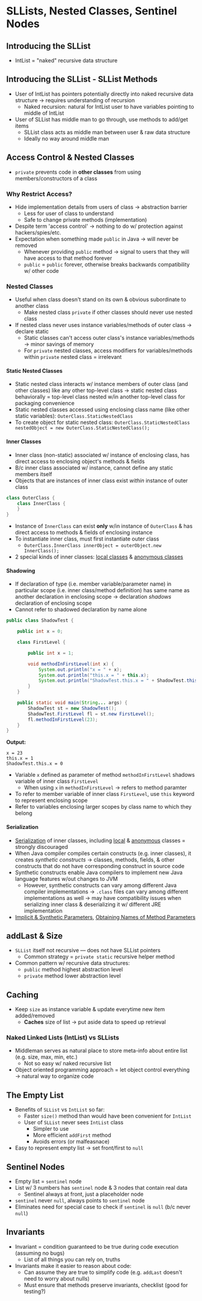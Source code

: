 # SLLists, Nested Classes, Sentinel Nodes

## Introducing the SLList
* IntList = "naked" recursive data structure

## Introducing the SLList - SLList Methods
* User of IntList has pointers potentially directly into naked recursive data structure → requires understanding of recursion
    * Naked recursion: natural for IntList user to have variables pointing to middle of IntList
* User of SLList has middle man to go through, use methods to add/get items
    * SLList class acts as middle man between user & raw data structure
    * Ideally no way around middle man

## Access Control & Nested Classes
* `private` prevents code in **other classes** from using members/constructors of a class

### Why Restrict Access?
* Hide implementation details from users of class → abstraction barrier
    * Less for user of class to understand
    * Safe to change private methods (implementation)
* Despite term 'access control' → nothing to do w/ protection against hackers/spies/etc.
* Expectation when something made `public` in Java → will never be removed
    * Whenever providing `public` method → signal to users that they will have access to that method forever
    * `public` = `public` forever, otherwise breaks backwards compatibility w/ other code

### Nested Classes
* Useful when class doesn't stand on its own & obvious subordinate to another class
    * Make nested class `private` if other classes should never use nested class
* If nested class never uses instance variables/methods of outer class → declare static
    * Static classes can't access outer class's instance variables/methods → minor savings of memory
    * For `private` nested classes, access modifiers for variables/methods within `private` nested class = irrelevant

#### Static Nested Classes
* Static nested class interacts w/ instance members of outer class (and other classes) like any other top-level class → static nested class behaviorally = top-level class nested w/in another top-level class for packaging convenience
* Static nested classes accessed using enclosing class name (like other static variables): `OuterClass.StaticNestedClass`
* To create object for static nested class: `OuterClass.StaticNestedClass nestedObject = new OuterClass.StaticNestedClass();`

#### Inner Classes
* Inner class (non-static) associated w/ instance of enclosing class, has direct access to enclosing object's methods & fields
* B/c inner class associated w/ instance, cannot define any static members itself
* Objects that are instances of inner class exist *within* instance of outer class

```java
class OuterClass {
    class InnerClass {
    }
}
```

* Instance of `InnerClass` can exist **only** w/in instance of `OuterClass` & has direct access to methods & fields of enclosing instance
* To instantiate inner class, must first instantiate outer class
    * `OuterClass.InnerClass innerObject = outerObject.new InnerClass();`
* 2 special kinds of inner classes: [local classes][local classes] & [anonymous classes][anonymous classes]

#### Shadowing
* If declaration of type (i.e. member variable/parameter name) in particular scope (i.e. inner class/method definition) has same name as another declaration in enclosing scope → declaration *shadows* declaration of enclosing scope
* Cannot refer to shadowed declaration by name alone

```java
public class ShadowTest {

    public int x = 0;

    class FirstLevel {

        public int x = 1;

        void methodInFirstLevel(int x) {
            System.out.println("x = " + x);
            System.out.println("this.x = " + this.x);
            System.out.println("ShadowTest.this.x = " + ShadowTest.this.x);
        }
    }

    public static void main(String... args) {
        ShadowTest st = new ShadowTest();
        ShadowTest.FirstLevel fl = st.new FirstLevel();
        fl.methodInFirstLevel(23);
    }
}
```

**Output:**
```
x = 23
this.x = 1
ShadowTest.this.x = 0
```

* Variable `x` defined as parameter of method `methodInFirstLevel` shadows variable of inner class `FirstLevel`
    * When using `x` in `methodInFirstLevel` → refers to method paramter
* To refer to member variable of inner class `FirstLevel`, use `this` keyword to represent enclosing scope
* Refer to variables enclosing larger scopes by class name to which they belong

#### Serialization
* [Serialization](https://docs.oracle.com/javase/tutorial/jndi/objects/serial.html) of inner classes, including [local][local classes] & [anonymous][anonymous classes] classes = strongly discouraged
* When Java compiler compiles certain constructs (e.g. inner classes), it creates *synthetic constructs* → classes, methods, fields, & other constructs that do not have corresponding construct in source code
* Synthetic constructs enable Java compilers to implement new Java language features w/out changes to JVM
    * However, synthetic constructs can vary among different Java compiler implementations → `.class` files can vary among different implementations as well → may have compatibility issues when serializing inner class & deserializing it w/ different JRE implementation
* [Implicit & Synthetic Parameters](https://docs.oracle.com/javase/tutorial/reflect/member/methodparameterreflection.html#implcit_and_synthetic), [Obtaining Names of Method Parameters](https://docs.oracle.com/javase/tutorial/reflect/member/methodparameterreflection.html)


## addLast & Size
* `SLList` itself not recursive — does not have SLList pointers
    * Common strategy = `private static` recursive helper method
* Common pattern w/ recursive data structures:
    * `public` method highest abstraction level
    * `private` method lower abstraction level


## Caching
* Keep `size` as instance variable & update everytime new item added/removed
    * **Caches** size of list → put aside data to speed up retrieval

### Naked Linked Lists (IntList) vs SLLists
* Middleman serves as natural place to store meta-info about entire list (e.g. size, max, min, etc.)
    * Not so easy w/ naked recursive list
* Object oriented programming approach = let object control everything → natural way to organize code


## The Empty List
* Benefits of `SLList` vs `IntList` so far:
    * Faster `size()` method than would have been convenient for `IntList`
    * User of `SLList` never sees `IntList` class
        * Simpler to use
        * More efficient `addFirst` method
        * Avoids errors (or malfeasnace)
* Easy to represent empty list → set front/first to `null`


## Sentinel Nodes
* Empty list = `sentinel` node
* List w/ 3 numbers has `sentinel` node & 3 nodes that contain real data
    * Sentinel always at front, just a placeholder node
* `sentinel` never `null`, always points to `sentinel` node
* Eliminates need for special case to check if `sentinel` is `null` (b/c never `null`)


## Invariants
* Invariant = condition guaranteed to be true during code execution (assuming no bugs)
    * List of all things you can rely on, truths
* Invariants make it easier to reason about code:
    * Can assume they are true to simplify code (e.g. `addLast` doesn't need to worry about nulls)
    * Must ensure that methods preserve invariants, checklist (good for testing?)


[local classes]: https://docs.oracle.com/javase/tutorial/java/javaOO/localclasses.html
[anonymous classes]: https://docs.oracle.com/javase/tutorial/java/javaOO/anonymousclasses.html
